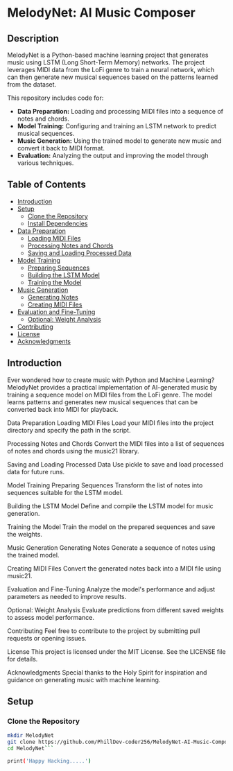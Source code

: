 # MelodyNet: AI Music Composer

## Description
MelodyNet is a Python-based machine learning project that generates music using LSTM (Long Short-Term Memory) networks. The project leverages MIDI data from the LoFi genre to train a neural network, which can then generate new musical sequences based on the patterns learned from the dataset.

This repository includes code for:

- **Data Preparation:** Loading and processing MIDI files into a sequence of notes and chords.
- **Model Training:** Configuring and training an LSTM network to predict musical sequences.
- **Music Generation:** Using the trained model to generate new music and convert it back to MIDI format.
- **Evaluation:** Analyzing the output and improving the model through various techniques.

## Table of Contents
- [Introduction](#introduction)
- [Setup](#setup)
  - [Clone the Repository](#clone-the-repository)
  - [Install Dependencies](#install-dependencies)
- [Data Preparation](#data-preparation)
  - [Loading MIDI Files](#loading-midi-files)
  - [Processing Notes and Chords](#processing-notes-and-chords)
  - [Saving and Loading Processed Data](#saving-and-loading-processed-data)
- [Model Training](#model-training)
  - [Preparing Sequences](#preparing-sequences)
  - [Building the LSTM Model](#building-the-lstm-model)
  - [Training the Model](#training-the-model)
- [Music Generation](#music-generation)
  - [Generating Notes](#generating-notes)
  - [Creating MIDI Files](#creating-midi-files)
- [Evaluation and Fine-Tuning](#evaluation-and-fine-tuning)
  - [Optional: Weight Analysis](#optional-weight-analysis)
- [Contributing](#contributing)
- [License](#license)
- [Acknowledgments](#acknowledgments)

## Introduction
Ever wondered how to create music with Python and Machine Learning? MelodyNet provides a practical implementation of AI-generated music by training a sequence model on MIDI files from the LoFi genre. The model learns patterns and generates new musical sequences that can be converted back into MIDI for playback.

Data Preparation
Loading MIDI Files
Load your MIDI files into the project directory and specify the path in the script.

Processing Notes and Chords
Convert the MIDI files into a list of sequences of notes and chords using the music21 library.

Saving and Loading Processed Data
Use pickle to save and load processed data for future runs.

Model Training
Preparing Sequences
Transform the list of notes into sequences suitable for the LSTM model.

Building the LSTM Model
Define and compile the LSTM model for music generation.

Training the Model
Train the model on the prepared sequences and save the weights.

Music Generation
Generating Notes
Generate a sequence of notes using the trained model.

Creating MIDI Files
Convert the generated notes back into a MIDI file using music21.

Evaluation and Fine-Tuning
Analyze the model's performance and adjust parameters as needed to improve results.

Optional: Weight Analysis
Evaluate predictions from different saved weights to assess model performance.

Contributing
Feel free to contribute to the project by submitting pull requests or opening issues.

License
This project is licensed under the MIT License. See the LICENSE file for details.

Acknowledgments
Special thanks to the Holy Spirit for inspiration and guidance on generating music with machine learning.

## Setup

### Clone the Repository

```bash
mkdir MelodyNet
git clone https://github.com/PhillDev-coder256/MelodyNet-AI-Music-Composer.git
cd MelodyNet```

print('Happy Hacking.....')
